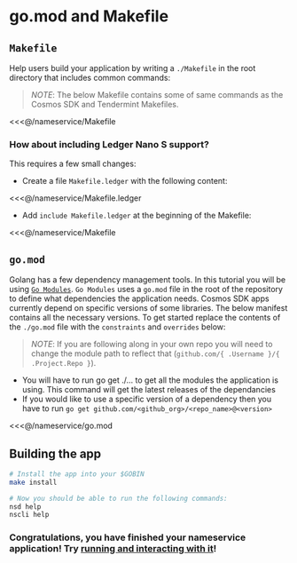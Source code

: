 # go.mod and Makefile

## `Makefile`

Help users build your application by writing a `./Makefile` in the root directory that includes common commands:

> _*NOTE*_: The below Makefile contains some of same commands as the Cosmos SDK and Tendermint Makefiles.

<<<@/nameservice/Makefile

### How about including Ledger Nano S support?

This requires a few small changes:

- Create a file `Makefile.ledger` with the following content:

<<<@/nameservice/Makefile.ledger

- Add `include Makefile.ledger` at the beginning of the Makefile:

<<<@/nameservice/Makefile

## `go.mod`

Golang has a few dependency management tools. In this tutorial you will be using [`Go Modules`](https://github.com/golang/go/wiki/Modules). `Go Modules` uses a `go.mod` file in the root of the repository to define what dependencies the application needs. Cosmos SDK apps currently depend on specific versions of some libraries. The below manifest contains all the necessary versions. To get started replace the contents of the `./go.mod` file with the `constraints` and `overrides` below:

> _*NOTE*_: If you are following along in your own repo you will need to change the module path to reflect that (`github.com/{ .Username }/{ .Project.Repo }`).

- You will have to run go get ./... to get all the modules the application is using. This command will get the latest releases of the dependancies
- If you would like to use a specific version of a dependency then you have to run `go get github.com/<github_org>/<repo_name>@<version>`

<<<@/nameservice/go.mod

## Building the app

```bash
# Install the app into your $GOBIN
make install

# Now you should be able to run the following commands:
nsd help
nscli help
```

### Congratulations, you have finished your nameservice application! Try [running and interacting with it](./build-run.md)!
